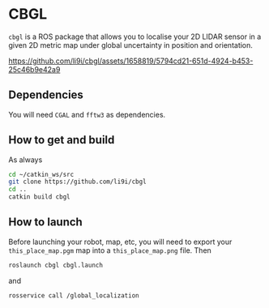 # CBGL

`cbgl` is a ROS package that allows you to localise your 2D LIDAR sensor in
a given 2D metric map under global uncertainty in position and orientation.

<!--
Click on the image for a brief demo
[![CBGL in Willowgarage](https://img.youtube.com/vi/DkKdxFNJG4g/maxresdefault.jpg)](https://youtu.be/DkKdxFNJG4g)
-->


https://github.com/li9i/cbgl/assets/1658819/5794cd21-651d-4924-b453-25c46b9e42a9


## Dependencies

You will need `CGAL` and `fftw3` as dependencies.

## How to get and build

As always

```sh
cd ~/catkin_ws/src
git clone https://github.com/li9i/cbgl
cd ..
catkin build cbgl
```

## How to launch

Before launching your robot, map, etc, you will need to export your
`this_place_map.pgm` map into a `this_place_map.png` file. Then

```sh
roslaunch cbgl cbgl.launch
```

and

```sh
rosservice call /global_localization
```
